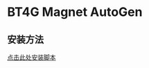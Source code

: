 # BT4G Magnet AutoGen

## 安装方法

[点击此处安装脚本](https://greasyfork.org/en/scripts/530876-bt4g-magnet-autogen)